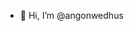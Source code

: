 - 👋 Hi, I’m @angonwedhus

<!---
- 👀 I’m interested in ...
- 🌱 I’m currently learning ...
- 💞️ I’m looking to collaborate on ...
- 📫 How to reach me ...
--->
<!---
angonwedhus/angonwedhus is a ✨ special ✨ repository because its `README.md` (this file) appears on your GitHub profile.
You can click the Preview link to take a look at your changes.
--->
